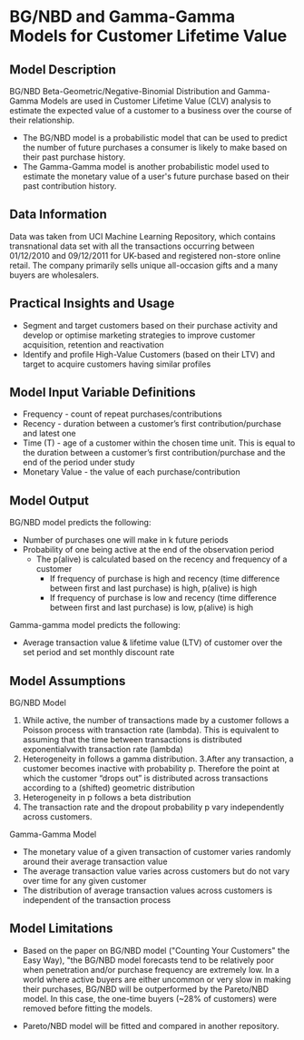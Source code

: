 # BG/NBD and Gamma-Gamma Models for Customer Lifetime Value

## Model Description
BG/NBD Beta-Geometric/Negative-Binomial Distribution and Gamma-Gamma Models are used in Customer Lifetime Value (CLV) analysis to estimate the expected value of a customer to a business over the course of their relationship.

* The BG/NBD model is a probabilistic model that can be used to predict the number of future purchases a consumer is likely to make based on their past purchase history.
* The Gamma-Gamma model is another probabilistic model used to estimate the monetary value of a user's future purchase based on their past contribution history.


## Data Information
Data was taken from UCI Machine Learning Repository, which contains transnational data set with all the transactions occurring between 01/12/2010 and 09/12/2011 for UK-based and registered non-store online retail. The company primarily sells unique all-occasion gifts and a many buyers are wholesalers.


## Practical Insights and Usage
* Segment and target customers based on their purchase activity and develop or optimise marketing strategies to improve customer acquisition, retention and reactivation
* Identify and profile High-Value Customers (based on their LTV) and target to acquire customers having similar profiles


## Model Input Variable Definitions
* Frequency - count of repeat purchases/contributions
* Recency - duration between a customer’s first contribution/purchase and latest one
* Time (T) - age of a customer within the chosen time unit. This is equal to the duration between a customer’s first contribution/purchase and the end of the period under study
* Monetary Value - the value of each purchase/contribution 


## Model Output
BG/NBD model predicts the following:
* Number of purchases one will make in k future periods
* Probability of one being active at the end of the observation period
   - The p(alive) is calculated based on the recency and frequency of a customer
       - If frequency of purchase is high and recency (time difference between first and last purchase) is high, p(alive) is high
       - If frequency of purchase is low and recency (time difference between first and last purchase) is low, p(alive) is high

Gamma-gamma model predicts the following:
* Average transaction value & lifetime value (LTV) of customer over the set period and set monthly discount rate


## Model Assumptions

BG/NBD Model
1. While active, the number of transactions made by a customer follows a Poisson process with transaction rate (lambda). This is equivalent to assuming that the
time between transactions is distributed exponentialvwith transaction rate (lambda)
2. Heterogeneity in  follows a gamma distribution.
3.After any transaction, a customer becomes inactive with probability p. Therefore the point at which the customer “drops out” is distributed across transactions according to a (shifted) geometric distribution
4. Heterogeneity in p follows a beta distribution
5. The transaction rate  and the dropout probability p vary independently across customers.


Gamma-Gamma Model
* The monetary value of a given transaction of customer varies randomly around their average transaction value
* The average transaction value varies across customers but do not vary over time for any given customer
* The distribution of average transaction values across customers is independent of the transaction process


## Model Limitations
* Based on the paper on BG/NBD model ("Counting Your Customers" the Easy Way), "the BG/NBD model forecasts tend to be relatively poor when penetration and/or purchase frequency are extremely low. In a world where active buyers are either uncommon or very slow in making their purchases, BG/NBD will be outperformed by the Pareto/NBD model. In this case, the one-time buyers (~28% of customers) were removed before fitting the models. 

* Pareto/NBD model will be fitted and compared in another repository.


